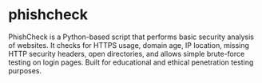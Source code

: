 # phishcheck
PhishCheck is a Python-based script that performs basic security analysis of websites. It checks for HTTPS usage, domain age, IP location, missing HTTP security headers, open directories, and allows simple brute-force testing on login pages. Built for educational and ethical penetration testing purposes.
